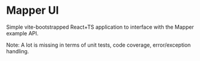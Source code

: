 # Mapper UI

Simple vite-bootstrapped React+TS application to interface with the Mapper example API.

Note:
A lot is missing in terms of unit tests, code coverage, error/exception handling.